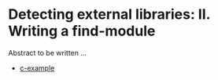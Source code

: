 # Detecting external libraries: II. Writing a find-module

Abstract to be written ...

- [c-example](c-example/)

